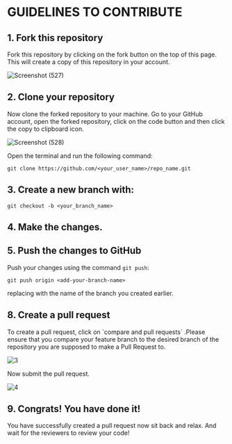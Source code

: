 # GUIDELINES TO CONTRIBUTE

 <h2>1. Fork this repository </h2>
 Fork this repository by clicking on the fork button on the top of this page. This will create a copy of this repository in your account.
 
 ![Screenshot (527)](https://user-images.githubusercontent.com/69529637/136439838-6f54ea7e-a085-49e2-997c-58eab345da3d.png)
 
 
 <h2>2. Clone your repository </h2>
 Now clone the forked repository to your machine. Go to your GitHub account, open the forked repository, click on the code button and then click the copy to clipboard icon.
 
 ![Screenshot (528)](https://user-images.githubusercontent.com/69529637/136440047-5af87f97-160a-4819-86cc-f65df0956053.png)
 
 <p>Open the terminal and run the following command:</p>

  ```
git clone https://github.com/<your_user_name>/repo_name.git
```

<h2>  3. Create a new branch with:</h2>

  ```
git checkout -b <your_branch_name>
```

<h2>  4. Make the changes. </h2>

<h2> 5. Push the changes to GitHub </h2>

Push your changes using the command `git push`:

```
git push origin <add-your-branch-name>
```

replacing <add-your-branch-name> with the name of the branch you created earlier.
  
<h2>  8. Create a pull request </h2>
  To create a pull request, click on  `compare and pull requests`  .Please ensure that you compare your feature branch to the desired branch of the repository you are supposed to make a Pull Request to.
  
  ![3](https://user-images.githubusercontent.com/69529637/136440185-1ef602d2-b998-41da-875e-b11a1f5bdcb3.png)
  
  Now submit the pull request.
  
  ![4](https://user-images.githubusercontent.com/69529637/136440315-12d45149-14fc-4ff2-b52a-4b49894b15b3.png) 
  
  
  <h2> 9. Congrats! You have done it! </h2>
  You have successfully created a pull request now sit back and relax. And wait for the reviewers to review your code! 
